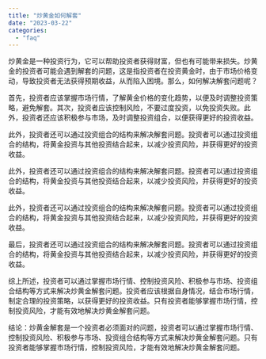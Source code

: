 ```yaml
---
title: "炒黄金如何解套"
date: "2023-03-22"
categories: 
  - "faq"
---
```


炒黄金是一种投资行为，它可以帮助投资者获得财富，但也有可能带来损失。炒黄金的投资者可能会遇到解套的问题，这是指投资者在投资黄金时，由于市场价格变动，导致投资者无法获得预期收益，从而陷入困境。那么，如何解决解套问题呢？

首先，投资者应该掌握市场行情，了解黄金价格的变化趋势，以便及时调整投资策略，避免解套。其次，投资者应该控制风险，不要过度投资，以免投资失败。此外，投资者还应该积极参与市场，及时调整投资组合，以便获得更好的投资收益。

此外，投资者还可以通过投资组合的结构来解决解套问题。投资者可以通过投资组合的结构，将黄金投资与其他投资结合起来，以减少投资风险，并获得更好的投资收益。

此外，投资者还可以通过投资组合的结构来解决解套问题。投资者可以通过投资组合的结构，将黄金投资与其他投资结合起来，以减少投资风险，并获得更好的投资收益。

此外，投资者还可以通过投资组合的结构来解决解套问题。投资者可以通过投资组合的结构，将黄金投资与其他投资结合起来，以减少投资风险，并获得更好的投资收益。

最后，投资者还可以通过投资组合的结构来解决解套问题。投资者可以通过投资组合的结构，将黄金投资与其他投资结合起来，以减少投资风险，并获得更好的投资收益。

综上所述，投资者可以通过掌握市场行情、控制投资风险、积极参与市场、投资组合结构等方式来解决炒黄金解套问题。投资者应该根据自身情况，结合市场行情，制定合理的投资策略，以获得更好的投资收益。只有投资者能够掌握市场行情，控制投资风险，才能有效地解决炒黄金解套问题。

结论：炒黄金解套是一个投资者必须面对的问题，投资者可以通过掌握市场行情、控制投资风险、积极参与市场、投资组合结构等方式来解决炒黄金解套问题。只有投资者能够掌握市场行情，控制投资风险，才能有效地解决炒黄金解套问题。
